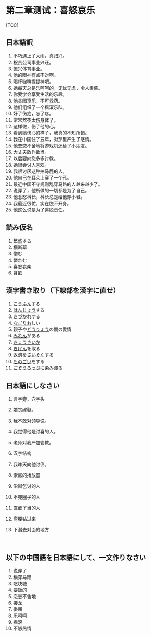 # 第二章测试：喜怒哀乐



[TOC]

## 日本語訳

1. 不巧遇上了大雨，真扫兴。
2. 祝贵公司事业兴旺。
3. 振兴体育事业。
4. 他的眼神有点不对啊。
5. 喝杯咖啡提提神吧。
6. 她每天总是乐呵呵的，无忧无虑，令人羡慕。
7. 你要学会享受生活的乐趣。
8. 他贪图享乐，不可救药。
9. 他们组织了一个摇滚乐队。
10. 好了伤疤，忘了疼。
11. 常常熬夜太伤身体了。
12. 这样做，伤了他的心。
13. 看到她伤心的样子，我真的不知所措。
14. 我在中国住了五年，对那里产生了感情。
15. 他恋恋不舍地将游戏机还给了小朋友。
16. 大丈夫敢作敢当。
17. 以后要向您多多讨教。
18. 她很会讨人喜欢。
19. 我很讨厌这种拍马屁的人。
20. 他自己在耳朵上穿了一个孔。
21. 最近中国不守规则乱穿马路的人越来越少了。
22. 说穿了，他所做的一切都是为了自己。
23. 他惹怒科长，科长总是给他穿小鞋。
24. 我最近很忙，实在脱不开身。
25. 他这么说是为了逃脱责任。



## 読み仮名

1. 繁盛する
2. 横断幕
3. 憎む
4. 憐れむ
5. 喜怒哀楽
6. 貪欲



## 漢字書き取り（下線部を漢字に直せ）

1. <u>こうふん</u>する
2. <u>はんじょう</u>する
3. <u>きづか</u>れする
4. <u>なごりお</u>しい
5. 親子や<u>どうりょう</u>の間の愛情 
6. <u>みれん</u>がある
7. <u>きょうさいか</u>
8. <u>きげん</u>を取る
9. 返済を<u>さいそく</u>する
10. <u>ものごい</u>をする
11. <u>ごぞうろっぷ</u>に染み渡る



## 日本語にしなさい

1. 言字旁，穴字头

2. 婚丧嫁娶。
3. 我不敢对领导说。
4. 我觉得他是讨喜的人。
5. 老师对我严加管教。
6. 汉字结构
7. 我昨天向他讨债。
8. 索尼的播放器
9. 沿街乞讨的人
10. 不兜圈子的人
11. 直截了当的人
12. 弯腰钻过来
13. 下潜去对面的地方

    ​     

## 以下の中国語を日本語にして、一文作りなさい

1. 说穿了
2. 横穿马路
3. 吃块糖
4. 要饭的
5. 恋恋不舍地
6. 接龙
7. 委屈
8. 乐呵呵
9. 摇滚
10. 不够热情